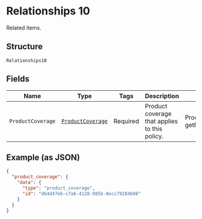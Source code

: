 
# Relationships 10

Related items.

## Structure

`Relationships10`

## Fields

| Name | Type | Tags | Description | Getter | Setter |
|  --- | --- | --- | --- | --- | --- |
| `ProductCoverage` | [`ProductCoverage`](../../doc/models/product-coverage.md) | Required | Product coverage that applies to this policy. | ProductCoverage getProductCoverage() | setProductCoverage(ProductCoverage productCoverage) |

## Example (as JSON)

```json
{
  "product_coverage": {
    "data": {
      "type": "product_coverage",
      "id": "d64d47eb-c7a6-4128-985b-0ecc79284608"
    }
  }
}
```

